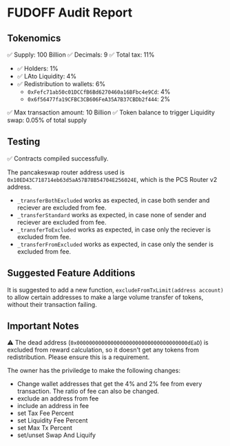 # FUDOFF Audit Report

## Tokenomics
✅ Supply: 100 Billion
✅ Decimals: 9
✅ Total tax: 11%
* ✅ Holders: 1%
* ✅ LAto Liquidity: 4%
* ✅ Redistribution to wallets: 6%
    - `0xFefc71ab50c01DCCfB6Bd6270460a16BFbc4e9Cd`: 4%
	- `0x6f56477fa19CFBC3CB606FeA35A7B37CBDb2f444`: 2%

✅ Max transaction amount: 10 Billion
✅ Token balance to trigger Liquidity swap: 0.05% of total supply

## Testing

✅ Contracts compiled successfully.

The pancakeswap router address used is `0x10ED43C718714eb63d5aA57B78B54704E256024E`, which is the PCS Router v2 address.

* `_transferBothExcluded` works as expected, in case both sender and reciever are excluded from fee. 
* `_transferStandard` works as expected, in case none of sender and reciever are excluded from fee. 
* `_transferToExcluded` works as expected, in case only the reciever is excluded from fee. 
* `_transferFromExcluded` works as expected, in case only the sender is excluded from fee. 

## Suggested Feature Additions

It is suggested to add a new function, `excludeFromTxLimit(address account)` to allow certain addresses to make a large volume transfer of tokens, without their transaction failing.

## Important Notes

⚠️ The dead address (`0x000000000000000000000000000000000000dEaD`) is excluded from reward calculation, so it doesn't get any tokens from redistribution. Please ensure this is a requirement.

The owner has the priviledge to make the following changes:
* Change wallet addresses that get the 4% and 2% fee from every transaction. The ratio of fee can also be changed.
* exclude an address from fee
* include an address in fee
* set Tax Fee Percent
* set Liquidity Fee Percent
* set Max Tx Percent
* set/unset Swap And Liquify
